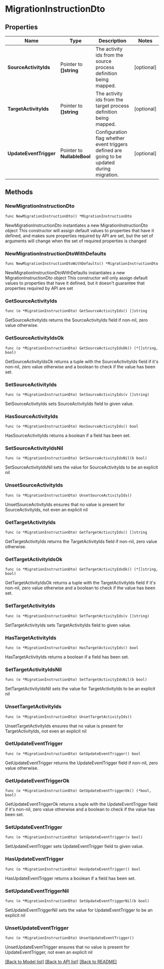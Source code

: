 # MigrationInstructionDto

## Properties

Name | Type | Description | Notes
------------ | ------------- | ------------- | -------------
**SourceActivityIds** | Pointer to **[]string** | The activity ids from the source process definition being mapped. | [optional] 
**TargetActivityIds** | Pointer to **[]string** | The activity ids from the target process definition being mapped. | [optional] 
**UpdateEventTrigger** | Pointer to **NullableBool** | Configuration flag whether event triggers defined are going to be updated during migration. | [optional] 

## Methods

### NewMigrationInstructionDto

`func NewMigrationInstructionDto() *MigrationInstructionDto`

NewMigrationInstructionDto instantiates a new MigrationInstructionDto object
This constructor will assign default values to properties that have it defined,
and makes sure properties required by API are set, but the set of arguments
will change when the set of required properties is changed

### NewMigrationInstructionDtoWithDefaults

`func NewMigrationInstructionDtoWithDefaults() *MigrationInstructionDto`

NewMigrationInstructionDtoWithDefaults instantiates a new MigrationInstructionDto object
This constructor will only assign default values to properties that have it defined,
but it doesn't guarantee that properties required by API are set

### GetSourceActivityIds

`func (o *MigrationInstructionDto) GetSourceActivityIds() []string`

GetSourceActivityIds returns the SourceActivityIds field if non-nil, zero value otherwise.

### GetSourceActivityIdsOk

`func (o *MigrationInstructionDto) GetSourceActivityIdsOk() (*[]string, bool)`

GetSourceActivityIdsOk returns a tuple with the SourceActivityIds field if it's non-nil, zero value otherwise
and a boolean to check if the value has been set.

### SetSourceActivityIds

`func (o *MigrationInstructionDto) SetSourceActivityIds(v []string)`

SetSourceActivityIds sets SourceActivityIds field to given value.

### HasSourceActivityIds

`func (o *MigrationInstructionDto) HasSourceActivityIds() bool`

HasSourceActivityIds returns a boolean if a field has been set.

### SetSourceActivityIdsNil

`func (o *MigrationInstructionDto) SetSourceActivityIdsNil(b bool)`

 SetSourceActivityIdsNil sets the value for SourceActivityIds to be an explicit nil

### UnsetSourceActivityIds
`func (o *MigrationInstructionDto) UnsetSourceActivityIds()`

UnsetSourceActivityIds ensures that no value is present for SourceActivityIds, not even an explicit nil
### GetTargetActivityIds

`func (o *MigrationInstructionDto) GetTargetActivityIds() []string`

GetTargetActivityIds returns the TargetActivityIds field if non-nil, zero value otherwise.

### GetTargetActivityIdsOk

`func (o *MigrationInstructionDto) GetTargetActivityIdsOk() (*[]string, bool)`

GetTargetActivityIdsOk returns a tuple with the TargetActivityIds field if it's non-nil, zero value otherwise
and a boolean to check if the value has been set.

### SetTargetActivityIds

`func (o *MigrationInstructionDto) SetTargetActivityIds(v []string)`

SetTargetActivityIds sets TargetActivityIds field to given value.

### HasTargetActivityIds

`func (o *MigrationInstructionDto) HasTargetActivityIds() bool`

HasTargetActivityIds returns a boolean if a field has been set.

### SetTargetActivityIdsNil

`func (o *MigrationInstructionDto) SetTargetActivityIdsNil(b bool)`

 SetTargetActivityIdsNil sets the value for TargetActivityIds to be an explicit nil

### UnsetTargetActivityIds
`func (o *MigrationInstructionDto) UnsetTargetActivityIds()`

UnsetTargetActivityIds ensures that no value is present for TargetActivityIds, not even an explicit nil
### GetUpdateEventTrigger

`func (o *MigrationInstructionDto) GetUpdateEventTrigger() bool`

GetUpdateEventTrigger returns the UpdateEventTrigger field if non-nil, zero value otherwise.

### GetUpdateEventTriggerOk

`func (o *MigrationInstructionDto) GetUpdateEventTriggerOk() (*bool, bool)`

GetUpdateEventTriggerOk returns a tuple with the UpdateEventTrigger field if it's non-nil, zero value otherwise
and a boolean to check if the value has been set.

### SetUpdateEventTrigger

`func (o *MigrationInstructionDto) SetUpdateEventTrigger(v bool)`

SetUpdateEventTrigger sets UpdateEventTrigger field to given value.

### HasUpdateEventTrigger

`func (o *MigrationInstructionDto) HasUpdateEventTrigger() bool`

HasUpdateEventTrigger returns a boolean if a field has been set.

### SetUpdateEventTriggerNil

`func (o *MigrationInstructionDto) SetUpdateEventTriggerNil(b bool)`

 SetUpdateEventTriggerNil sets the value for UpdateEventTrigger to be an explicit nil

### UnsetUpdateEventTrigger
`func (o *MigrationInstructionDto) UnsetUpdateEventTrigger()`

UnsetUpdateEventTrigger ensures that no value is present for UpdateEventTrigger, not even an explicit nil

[[Back to Model list]](../README.md#documentation-for-models) [[Back to API list]](../README.md#documentation-for-api-endpoints) [[Back to README]](../README.md)


